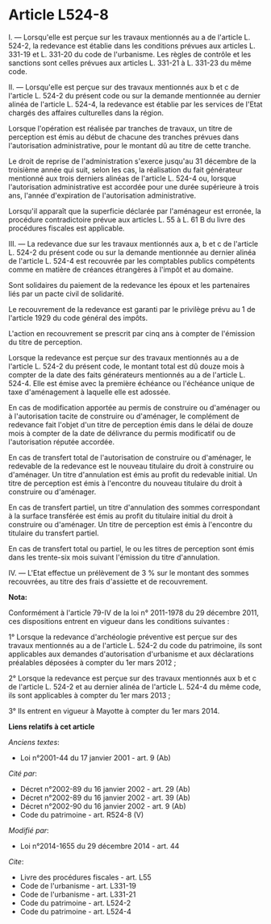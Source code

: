 # Article L524-8

I. ― Lorsqu'elle est perçue sur les travaux mentionnés au a de l'article L. 524-2, la redevance est établie dans les
conditions prévues aux articles L. 331-19 et L. 331-20 du code de l'urbanisme. Les règles de contrôle et les sanctions sont
celles prévues aux articles L. 331-21 à L. 331-23 du même code. 

II. ― Lorsqu'elle est perçue sur des travaux mentionnés aux b et c de l'article L. 524-2 du présent code ou sur la demande
mentionnée au dernier alinéa de l'article L. 524-4, la redevance est établie par les services de l'Etat chargés des affaires
culturelles dans la région. 

Lorsque l'opération est réalisée par tranches de travaux, un titre de perception est émis au début de chacune des tranches
prévues dans l'autorisation administrative, pour le montant dû au titre de cette tranche. 

Le droit de reprise de l'administration s'exerce jusqu'au 31 décembre de la troisième année qui suit, selon les cas, la
réalisation du fait générateur mentionné aux trois derniers alinéas de l'article L. 524-4 ou, lorsque l'autorisation
administrative est accordée pour une durée supérieure à trois ans, l'année d'expiration de l'autorisation administrative. 

Lorsqu'il apparaît que la superficie déclarée par l'aménageur est erronée, la procédure contradictoire prévue aux articles L.
55 à L. 61 B du livre des procédures fiscales est applicable. 

III. ― La redevance due sur les travaux mentionnés aux a, b et c de l'article L. 524-2 du présent code ou sur la demande
mentionnée au dernier alinéa de l'article L. 524-4 est recouvrée par les comptables publics compétents comme en matière de
créances étrangères à l'impôt et au domaine. 

Sont solidaires du paiement de la redevance les époux et les partenaires liés par un pacte civil de solidarité. 

Le recouvrement de la redevance est garanti par le privilège prévu au 1 de l'article 1929 du code général des impôts. 

L'action en recouvrement se prescrit par cinq ans à compter de l'émission du titre de perception. 

Lorsque la redevance est perçue sur des travaux mentionnés au a de l'article L. 524-2 du présent code, le montant total est
dû douze mois à compter de la date des faits générateurs mentionnés au a de l'article L. 524-4. Elle est émise avec la
première échéance ou l'échéance unique de taxe d'aménagement à laquelle elle est adossée. 

En cas de modification apportée au permis de construire ou d'aménager ou à l'autorisation tacite de construire ou d'aménager,
le complément de redevance fait l'objet d'un titre de perception émis dans le délai de douze mois à compter de la date de
délivrance du permis modificatif ou de l'autorisation réputée accordée. 

En cas de transfert total de l'autorisation de construire ou d'aménager, le redevable de la redevance est le nouveau
titulaire du droit à construire ou d'aménager. Un titre d'annulation est émis au profit du redevable initial. Un titre de
perception est émis à l'encontre du nouveau titulaire du droit à construire ou d'aménager. 

En cas de transfert partiel, un titre d'annulation des sommes correspondant à la surface transférée est émis au profit du
titulaire initial du droit à construire ou d'aménager. Un titre de perception est émis à l'encontre du titulaire du transfert
partiel. 

En cas de transfert total ou partiel, le ou les titres de perception sont émis dans les trente-six mois suivant l'émission du
titre d'annulation.

IV. ― L'Etat effectue un prélèvement de 3 % sur le montant des sommes recouvrées, au titre des frais d'assiette et de
recouvrement.

**Nota:**

Conformément à l'article 79-IV de la loi n° 2011-1978 du 29 décembre 2011, ces dispositions entrent en vigueur dans les
conditions suivantes : 

1° Lorsque la redevance d'archéologie préventive est perçue sur des travaux mentionnés au a de l'article L. 524-2 du code du
patrimoine, ils sont applicables aux demandes d'autorisation d'urbanisme et aux déclarations préalables déposées à compter du
1er mars 2012 ; 

2° Lorsque la redevance est perçue sur des travaux mentionnés aux b et c de l'article L. 524-2 et au dernier alinéa de
l'article L. 524-4 du même code, ils sont applicables à compter du 1er mars 2013 ; 

3° Ils entrent en vigueur à Mayotte à compter du 1er mars 2014.

**Liens relatifs à cet article**

_Anciens textes_:

  - Loi n°2001-44 du 17 janvier 2001 - art. 9 (Ab)

_Cité par_:

  - Décret n°2002-89 du 16 janvier 2002 - art. 29 (Ab)
  - Décret n°2002-89 du 16 janvier 2002 - art. 39 (Ab)
  - Décret n°2002-90 du 16 janvier 2002 - art. 9 (Ab)
  - Code du patrimoine - art. R524-8 (V)

_Modifié par_:

  - Loi n°2014-1655 du 29 décembre 2014 - art. 44

_Cite_:

  - Livre des procédures fiscales - art. L55
  - Code de l'urbanisme - art. L331-19
  - Code de l'urbanisme - art. L331-21
  - Code du patrimoine - art. L524-2
  - Code du patrimoine - art. L524-4
